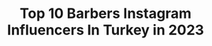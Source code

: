---
title: Top 10 Barbers Instagram Influencers In Turkey in 2023
description: >-
  Find top barbers Instagram influencers in Turkey in 2023. Most popular hashtags: #barber #hairstyle #moda #berber.
platform: Instagram
hits: 39
text_top: Identify the best Instagram profiles on inBeat.
text_bottom: Our search engine has 39 Instagram influencers like this in Turkey for you to connect with.
profiles:
  - username: "muhammetorstylle"
    fullname: >-
      Muhammet ZOR
    bio: >-
      Hatay 📍Antakya Lifestyle | Men’s Fashion İnfluencer / 💈 Barber 📥 DM for advertising and collaborations 📬 muhammetorstyle@hotmail.com 🇹🇷
    location: "Turkey"
    followers: 17077
    engagement: 326
    commentsToLikes: 0.090544
    id: ck15t9e5ogz2a0i19h35dyrfh
    verified: false
    hashtags: "#menstyle, #travel, #menswear, #men"
  - username: "kimbudilek0"
    fullname: >-
      Dilek sipahi
    bio: >-
      💄Beauty expert 💄 💈barber💈 TikTok /kimbudilek0 1M popüler kullanıcı Reklam ve işbirliği için DM📩
    location: "Turkey"
    followers: 27747
    engagement: 1576
    commentsToLikes: 0.025421
    id: ck8wf3uw4f3190j785n1zrj6p
    verified: false
    hashtags: "#kadiralkan, #tattoo, #kimbudilek0, #arap"
  - username: "kuafor_ugurkanesim"
    fullname: >-
      Uğurkan Esim Hair Style®️
    bio: >-
      🥇BEST TÜRKİSH BARBER’s🏆 💈RANDEVU VE DETAYLI BİLGİ İCİN ARAYINIZ 0538 3682613 Lokasyon ⬇️ GAZİANTEP Online Randevu için 👇
    location: "Turkey"
    followers: 24539
    engagement: 332
    commentsToLikes: 0.019630
    id: ckap5m1fvc9oa0i781wu46pxg
    verified: false
    hashtags: "#emek, #hairstyle, #stil, #danismani"
  - username: "beratpolatoglu"
    fullname: >-
      Berat POLATOĞLU
    bio: >-
      🌍 World Class #Hair #barber #kuafor 🏆 Uluslararası Ödüllü Erkek Kuaförü Youtube Kanalıma ABONE OL 👇👇👇
    location: "Turkey"
    followers: 208572
    engagement: 133
    commentsToLikes: 0.034660
    id: ck5zrbrgswaa60i14ykvbtczm
    verified: true
    hashtags: "#style, #moda, #haircut, #tattoo"
  - username: "mehmet.kacar_hairdoctor"
    fullname: >-
      MEHMET KACAR® HairDoctor®
    bio: >-
      🌍World Class #barber #hairdoctor ®️ 🏆Türkiye ödüllü Erkek Kuaförü 🏆Türkiye Milli Takım Finalisti 🏅 🏆2019 Golden Hair Kupasi🌏 Hairdoctor custom haircut
    location: "Turkey"
    followers: 96170
    engagement: 119
    commentsToLikes: 0.060628
    id: ck0w3kubktx0v0i19wqypacyw
    verified: false
    hashtags: ""
  - username: "sukrududu"
    fullname: >-
      Şükrü Dudu
    bio: >-
      Şükrü Dudu Barber's Club ® Zorlu Center Avm 📞 0212 280 98 08 @borbonebb kırmızımucize
    location: "Turkey"
    followers: 83513
    engagement: 153
    commentsToLikes: 0.018798
    id: ck8ta2omrq8bo0j78dok2ddf4
    verified: true
    hashtags: "#zorluday, #sa, #zorlu, #zorlupsm"
  - username: "barberstown"
    fullname: >-
      
    bio: >-
      " Başkaları sizden ilham almaya başladığında Marka olursunuz “ @barberstownbandido Randevu için👇🏻 WhatsApp📱 0531 962 8218📱 0242 340 3470☎️ YouTube👇🏻
    location: "Turkey"
    followers: 321768
    engagement: 65
    commentsToLikes: 0.012785
    id: ck0w31b55r4ni0i19gfxglt6s
    verified: false
    hashtags: "#barberstown, #barberstowntv, #taktaktik, #podolski"
  - username: "kuafor_onurcelik"
    fullname: >-
      Onur ÇELİK
    bio: >-
      ERKEK SAÇ MODELLERİ KARS 🌍 #barber 💈#hairstyle 💈#besthairsalon 💈#hairstyles 📞 05344745215 reservation 28.07.2010👪 TikTok 👉 Onur3636
    location: "Turkey"
    followers: 28142
    engagement: 336
    commentsToLikes: 0.017789
    id: ck6uh4yu9711q0j71mkhzag1l
    verified: false
    hashtags: ""
  - username: "barber_amrahov"
    fullname: >-
      💈𝔅𝔄ℜ𝔅𝔈ℜ_𝔄𝔐ℜ𝔄ℌ𝔒𝔙💈
    bio: >-
      Qarabağ Azərbaycandır!🇦🇿❤️ Nurlan 🧔🏻 Contact number (+994)77-608-68-00
    location: "Turkey"
    followers: 20177
    engagement: 122
    commentsToLikes: 0.121207
    id: ck0tukkwj7l210i19c4aqgpbp
    verified: false
    hashtags: "#samaxi, #vineazerbaijan, #agdash, #sumqayit"
  - username: "_h_e_b_u_n_"
    fullname: >-
      ⚫️𝐒İ𝐘𝐀𝐇 𝐒𝐀𝐊𝐀𝐋𝐋𝐈⚫️
    bio: >-
      🇹🇷𝐓ü𝐫𝐤𝐢𝐲𝐞 𝟕’𝐧𝐜𝐢𝐬𝐢 🇹🇷 𝐒𝐚ç 𝐤𝐞𝐬𝐢𝐦 𝐆ü𝐳𝐞𝐥𝐥𝐢𝐤 𝐮𝐳𝐦𝐚𝐧ı ◾️ℍ𝔸𝕀ℝ 𝕊ℙ𝔼ℂ𝕀𝔸𝕃𝕀𝕊𝕋◾️ 🎴𝘼ş𝙠𝙮𝙖𝙡𝙖𝙣 💔𝙎𝙚𝙫𝙙𝙖 𝙮𝙖𝙡𝙖𝙣🎴 ⚫️𝐁𝐋𝐀𝐂𝐊😎𝐀𝐃𝐀𝐌⚫️
    location: "Turkey"
    followers: 11415
    engagement: 1203
    commentsToLikes: 0.099619
    id: ck9weva1qm0450j783ad0jm9c
    verified: false
    hashtags: "#taksim, #kes, #hairstylist, #diyarbak"
---